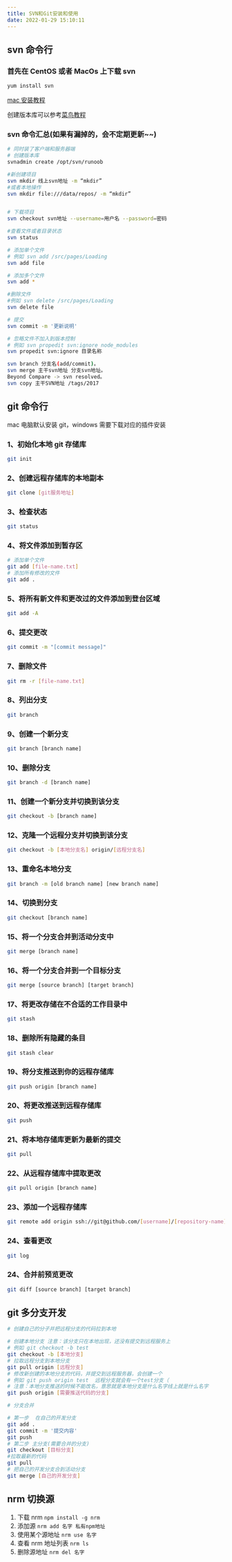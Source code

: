```yaml
---
title: SVN和Git安装和使用
date: 2022-01-29 15:10:11
---
```


## svn 命令行

### 首先在 CentOS 或者 MacOs 上下载 svn

```bash
yum install svn
```

[mac 安装教程](/devneeds/macinstall.html#安装svn命令行)

创建版本库可以参考[菜鸟教程](https://www.runoob.com/svn/svn-create-repo.html)

### svn 命令汇总(如果有漏掉的，会不定期更新~~)

```bash
# 同时装了客户端和服务器端
# 创建版本库
svnadmin create /opt/svn/runoob

#新创建项目
svn mkdir 线上svn地址 -m “mkdir”
#或者本地操作
svn mkdir file:///data/repos/ -m “mkdir”


# 下载项目
svn checkout svn地址 --username=用户名 --password=密码

#查看文件或者目录状态
svn status

# 添加单个文件
# 例如 svn add /src/pages/Loading
svn add file

# 添加多个文件
svn add *

#删除文件
#例如 svn delete /src/pages/Loading
svn delete file

# 提交
svn commit -m '更新说明'

# 忽略文件不加入到版本控制
# 例如 svn propedit svn:ignore node_modules
svn propedit svn:ignore 目录名称

svn branch 分支名(add/commit)。
svn merge 主干svn地址 分支svn地址。
Beyond Compare -> svn resolved。
svn copy 主干SVN地址 /tags/2017
```

## git 命令行

mac 电脑默认安装 git，windows 需要下载对应的插件安装

### 1、初始化本地 git 存储库

```bash
git init
```

### 2、创建远程存储库的本地副本

```bash
git clone [git服务地址]
```

### 3、检查状态

```bash
git status
```

### 4、将文件添加到暂存区

```bash
# 添加单个文件
git add [file-name.txt]
# 添加所有修改的文件
git add .
```

### 5、将所有新文件和更改过的文件添加到登台区域

```bash
git add -A
```

### 6、提交更改

```bash
git commit -m "[commit message]"
```

### 7、删除文件

```bash
git rm -r [file-name.txt]
```

### 8、列出分支

```bash
git branch
```

### 9、创建一个新分支

```bash
git branch [branch name]
```

### 10、删除分支

```bash
git branch -d [branch name]
```

### 11、创建一个新分支并切换到该分支

```bash
git checkout -b [branch name]
```

### 12、克隆一个远程分支并切换到该分支

```bash
git checkout -b [本地分支名] origin/[远程分支名]
```

### 13、重命名本地分支

```bash
git branch -m [old branch name] [new branch name]
```

### 14、切换到分支

```bash
git checkout [branch name]
```

### 15、将一个分支合并到活动分支中

```bash
git merge [branch name]
```

### 16、将一个分支合并到一个目标分支

```bash
git merge [source branch] [target branch]
```

### 17、将更改存储在不合适的工作目录中

```bash
git stash
```

### 18、删除所有隐藏的条目

```bash
git stash clear
```

### 19、将分支推送到你的远程存储库

```bash
git push origin [branch name]
```

### 20、将更改推送到远程存储库

```bash
git push
```

### 21、将本地存储库更新为最新的提交

```bash
git pull
```

### 22、从远程存储库中提取更改

```bash
git pull origin [branch name]
```

### 23、添加一个远程存储库

```bash
git remote add origin ssh://git@github.com/[username]/[repository-name].git
```

### 24、查看更改

```bash
git log
```

### 24、合并前预览更改

```bash
git diff [source branch] [target branch]
```

## git 多分支开发

```bash
# 创建自己的分子并把远程分支的代码拉到本地

# 创建本地分支 注意：该分支只在本地出现，还没有提交到远程服务上
# 例如 git checkout -b test
git checkout -b [本地分支]
# 拉取远程分支到本地分支
git pull origin [远程分支]
# 修改新创建的本地分支的代码，并提交到远程服务器，会创建一个
# 例如 git push origin test  远程分支就会有一个test分支（
# 注意：本地分支推送的时候不能改名，意思就是本地分支是什么名字线上就是什么名字
git push origin [需要推送代码的分支]

# 分支合并

# 第一步  在自己的开发分支
git add .
git commit -m '提交内容'
git push
# 第二步 主分支(需要合并的分支)
git checkout [目标分支]
#拉取最新的代码
git pull
# 把自己的开发分支合到活动分支
git merge [自己的开发分支]
```

## nrm 切换源

1. 下载 nrm `npm install -g nrm`
2. 添加源 `nrm add 名字 私有npm地址`
3. 使用某个源地址 `nrm use 名字`
4. 查看 nrm 地址列表 `nrm ls`
5. 删除源地址 `nrm del 名字`
